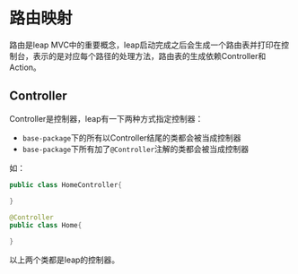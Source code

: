 # 路由映射

路由是leap MVC中的重要概念，leap启动完成之后会生成一个路由表并打印在控制台，表示的是对应每个路径的处理方法，路由表的生成依赖Controller和Action。

## Controller

Controller是控制器，leap有一下两种方式指定控制器：

* `base-package`下的所有以Controller结尾的类都会被当成控制器
* `base-package`下所有加了`@Controller`注解的类都会被当成控制器

如：

```java
public class HomeController{

}

@Controller
public class Home{

}
```

以上两个类都是leap的控制器。

